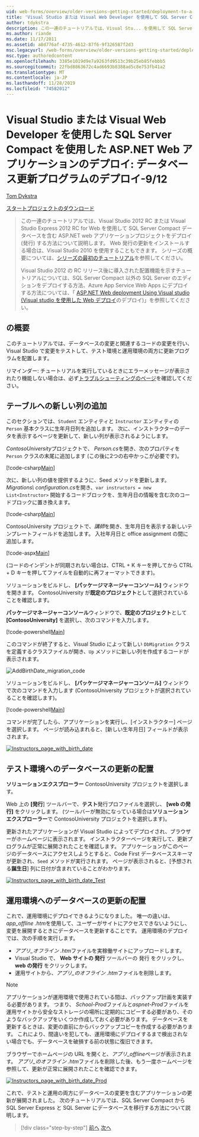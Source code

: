 ```yaml
---
uid: web-forms/overview/older-versions-getting-started/deployment-to-a-hosting-provider/deployment-to-a-hosting-provider-deploying-a-database-update-9-of-12
title: 'Visual Studio または Visual Web Developer を使用して SQL Server Compact で ASP.NET Web アプリケーションをデプロイする: データベースの更新をデプロイする-9/12 |Microsoft Docs'
author: tdykstra
description: この一連のチュートリアルでは、Visual Stu... を使用して SQL Server Compact データベースを含む ASP.NET web アプリケーションプロジェクトをデプロイ (発行) する方法について説明します。
ms.author: riande
ms.date: 11/17/2011
ms.assetid: a8d776af-4735-4612-87f6-9f326587f2d3
msc.legacyurl: /web-forms/overview/older-versions-getting-started/deployment-to-a-hosting-provider/deployment-to-a-hosting-provider-deploying-a-database-update-9-of-12
msc.type: authoredcontent
ms.openlocfilehash: 3385e1019d9e7a9263fd9513c39b25eb85febbb5
ms.sourcegitcommit: 22fbd8863672c4ad6693b8388ad5c8e753fb41a2
ms.translationtype: MT
ms.contentlocale: ja-JP
ms.lasthandoff: 11/28/2019
ms.locfileid: "74582012"
---
```

# <a name="deploying-an-aspnet-web-application-with-sql-server-compact-using-visual-studio-or-visual-web-developer-deploying-a-database-update---9-of-12"></a>Visual Studio または Visual Web Developer を使用した SQL Server Compact を使用した ASP.NET Web アプリケーションのデプロイ: データベース更新プログラムのデプロイ-9/12

[Tom Dykstra](https://github.com/tdykstra)

[スタートプロジェクトのダウンロード](https://code.msdn.microsoft.com/Deploying-an-ASPNET-Web-4e31366b)

> この一連のチュートリアルでは、Visual Studio 2012 RC または Visual Studio Express 2012 RC for Web を使用して SQL Server Compact データベースを含む ASP.NET web アプリケーションプロジェクトをデプロイ (発行) する方法について説明します。 Web 発行の更新をインストールする場合は、Visual Studio 2010 を使用することもできます。 シリーズの概要については、[シリーズの最初のチュートリアル](deployment-to-a-hosting-provider-introduction-1-of-12.md)を参照してください。
> 
> Visual Studio 2012 の RC リリース後に導入された配置機能を示すチュートリアルについては、SQL Server Compact 以外の SQL Server のエディションをデプロイする方法、Azure App Service Web Apps にデプロイする方法については、「 [ASP.NET Web deployment Using Visual studio (Visual studio を使用した Web デプロイ](../../deployment/visual-studio-web-deployment/introduction.md)のデプロイ)」を参照してください。

## <a name="overview"></a>の概要

このチュートリアルでは、データベースの変更と関連するコードの変更を行い、Visual Studio で変更をテストして、テスト環境と運用環境の両方に更新プログラムを配置します。

リマインダー: チュートリアルを実行しているときにエラーメッセージが表示されたり機能しない場合は、必ず[トラブルシューティングのページ](deployment-to-a-hosting-provider-creating-and-installing-deployment-packages-12-of-12.md)を確認してください。

## <a name="adding-a-new-column-to-a-table"></a>テーブルへの新しい列の追加

このセクションでは、`Student` エンティティと `Instructor` エンティティの `Person` 基本クラスに生年月日列を追加します。 次に、インストラクターのデータを表示するページを更新して、新しい列が表示されるようにします。

*ContosoUniversity*プロジェクトで、 *Person.cs*を開き、次のプロパティを `Person` クラスの末尾に追加します (この後に2つの右中かっこが必要です)。

[!code-csharp[Main](deployment-to-a-hosting-provider-deploying-a-database-update-9-of-12/samples/sample1.cs)]

次に、新しい列の値を提供するように、Seed メソッドを更新します。 *Migrations\ configuration.cs*を開き、`var instructors = new List<Instructor>` 開始するコードブロックを、生年月日の情報を含む次のコードブロックに置き換えます。

[!code-csharp[Main](deployment-to-a-hosting-provider-deploying-a-database-update-9-of-12/samples/sample2.cs)]

ContosoUniversity プロジェクトで、*講師*を開き、生年月日を表示する新しいテンプレートフィールドを追加します。 入社年月日と office assignment の間に追加します。

[!code-aspx[Main](deployment-to-a-hosting-provider-deploying-a-database-update-9-of-12/samples/sample3.aspx)]

(コードのインデントが同期されない場合は、CTRL + K キーを押してから CTRL + D キーを押してファイルを自動的に再フォーマットできます)。

ソリューションをビルドし、 **[パッケージマネージャーコンソール]** ウィンドウを開きます。 ContosoUniversity が**既定のプロジェクト**として選択されていることを確認します。

**パッケージマネージャーコンソール**ウィンドウで、**既定のプロジェクト**として **[ContosoUniversity]** を選択し、次のコマンドを入力します。

[!code-powershell[Main](deployment-to-a-hosting-provider-deploying-a-database-update-9-of-12/samples/sample4.ps1)]

このコマンドが終了すると、Visual Studio によって新しい `DbMigration` クラスを定義するクラスファイルが開き、`Up` メソッドに新しい列を作成するコードが表示されます。

![AddBirthDate_migration_code](deployment-to-a-hosting-provider-deploying-a-database-update-9-of-12/_static/image1.png)

ソリューションをビルドし、 **[パッケージマネージャーコンソール]** ウィンドウで次のコマンドを入力します (ContosoUniversity プロジェクトが選択されていることを確認します)。

[!code-powershell[Main](deployment-to-a-hosting-provider-deploying-a-database-update-9-of-12/samples/sample5.ps1)]

コマンドが完了したら、アプリケーションを実行し、[インストラクター] ページを選択します。 ページが読み込まれると、[新しい生年月日] フィールドが表示されます。

[![Instructors_page_with_birth_date](deployment-to-a-hosting-provider-deploying-a-database-update-9-of-12/_static/image3.png)](deployment-to-a-hosting-provider-deploying-a-database-update-9-of-12/_static/image2.png)

## <a name="deploying-the-database-update-to-the-test-environment"></a>テスト環境へのデータベースの更新の配置

**ソリューションエクスプローラー** ContosoUniversity プロジェクトを選択します。

Web 上の **[発行**] ツールバーで、**テスト**発行プロファイルを選択し、 **[web の発行]** をクリックします。 (ツールバーが無効になっている場合は**ソリューションエクスプローラー**で ContosoUniversity プロジェクトを選択します)。

更新されたアプリケーションが Visual Studio によってデプロイされ、ブラウザーがホームページに表示されます。 インストラクターページを実行して、更新プログラムが正常に展開されたことを確認します。 アプリケーションがこのページのデータベースにアクセスしようとすると、Code First データベーススキーマが更新され、`Seed` メソッドが実行されます。 ページが表示されると、[予想される**誕生日**] 列に日付が含まれていることがわかります。

[![Instructors_page_with_birth_date_Test](deployment-to-a-hosting-provider-deploying-a-database-update-9-of-12/_static/image5.png)](deployment-to-a-hosting-provider-deploying-a-database-update-9-of-12/_static/image4.png)

## <a name="deploying-the-database-update-to-the-production-environment"></a>運用環境へのデータベースの更新の配置

これで、運用環境にデプロイできるようになりました。 唯一の違いは、 *app\_offline .htm*を使用して、ユーザーがサイトにアクセスできないようにし、変更を展開するときにデータベースを更新することです。 運用環境のデプロイでは、次の手順を実行します。

- *アプリ\_オフライン .htm*ファイルを実稼働サイトにアップロードします。
- Visual Studio で、 **Web サイトの 発行** ツールバーの 発行 をクリックし、 **web の発行** をクリックします。
- 運用サイトから、*アプリ\_のオフライン .htm*ファイルを削除します。

> [!NOTE]
> アプリケーションが運用環境で使用されている間は、バックアップ計画を実装する必要があります。 つまり、 *School-Prod*ファイルと*aspnet-Prod*ファイルを運用サイトから安全なストレージの場所に定期的にコピーする必要があり、そのようなバックアップをいくつか作成しておく必要があります。 データベースを更新するときは、変更の直前にからバックアップコピーを作成する必要があります。 これにより、間違いを犯しても、運用環境にデプロイするまで検出されない場合でも、データベースを破損する前の状態に復旧できます。

ブラウザーでホームページの URL を開くと、*アプリ\_offline*ページが表示されます。 *アプリ\_のオフライン .htm*ファイルを削除した後、もう一度ホームページを参照して、更新が正常に展開されたことを確認できます。

[![Instructors_page_with_birth_date_Prod](deployment-to-a-hosting-provider-deploying-a-database-update-9-of-12/_static/image7.png)](deployment-to-a-hosting-provider-deploying-a-database-update-9-of-12/_static/image6.png)

これで、テストと運用の両方にデータベースの変更を含むアプリケーションの更新が展開されました。 次のチュートリアルでは、SQL Server Compact から SQL Server Express と SQL Server にデータベースを移行する方法について説明します。

> [!div class="step-by-step"]
> [前へ](deployment-to-a-hosting-provider-deploying-a-code-only-update-8-of-12.md)
> [次へ](deployment-to-a-hosting-provider-migrating-to-sql-server-10-of-12.md)
